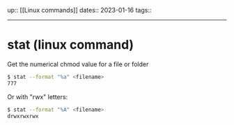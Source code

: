 up:: [[Linux commands]]
dates:: 2023-01-16
tags:: 

---

# stat (linux command)

Get the numerical chmod value for a file or folder
```bash
$ stat --format "%a" <filename>
777
```
Or with "rwx" letters:
```bash
$ stat --format "%A" <filename>
drwxrwxrwx
```
